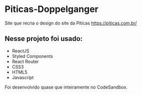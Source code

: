 # Piticas-Doppelganger

Site que recria o design do site da Piticas https://piticas.com.br/

## Nesse projeto foi usado:
 
- ReactJS
- Styled Components
- React Router
- CSS3
- HTML5
- Javascript

Foi desenvolvido quase que inteiramente no CodeSandbox.
